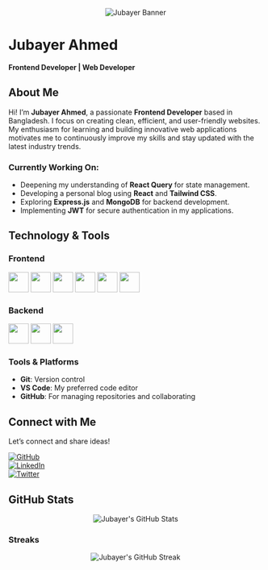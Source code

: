<p align="center">
  <img src="https://i.ibb.co.com/bgnh4BY7/Hello-I-m-Jubayer-4.png" alt="Jubayer Banner"/>
</p>

# Jubayer Ahmed  
**Frontend Developer | Web Developer**  

## About Me  
Hi! I’m **Jubayer Ahmed**, a passionate **Frontend Developer** based in Bangladesh. I focus on creating clean, efficient, and user-friendly websites. My enthusiasm for learning and building innovative web applications motivates me to continuously improve my skills and stay updated with the latest industry trends.  

### Currently Working On:  
- Deepening my understanding of **React Query** for state management.
- Developing a personal blog using **React** and **Tailwind CSS**.
- Exploring **Express.js** and **MongoDB** for backend development.
- Implementing **JWT** for secure authentication in my applications.

## Technology & Tools  

### Frontend  
<p>
  <img src="https://github.com/mir-hussain/mir-hussain/blob/main/images/icons/HTML.png" width="40"/>
  <img src="https://github.com/mir-hussain/mir-hussain/blob/main/images/icons/css.png" width="40"/>
  <img src="https://github.com/mir-hussain/mir-hussain/blob/main/images/icons/JavaScript.png" width="40"/>
  <img src="https://github.com/mir-hussain/mir-hussain/blob/main/images/icons/react.png" width="40"/>
  <img src="https://github.com/mir-hussain/mir-hussain/blob/main/images/icons/tailwind.png" width="40"/>
  <img src="https://github.com/mir-hussain/mir-hussain/blob/main/images/icons/firebase.png" width="40"/>
</p>

### Backend  
<p>
  <img src="https://github.com/mir-hussain/mir-hussain/blob/main/images/icons/node.png" width="40"/>
  <img src="https://github.com/mir-hussain/mir-hussain/blob/main/images/icons/express.png" width="40"/>
  <img src="https://github.com/mir-hussain/mir-hussain/blob/main/images/icons/mongo.png" width="40"/>
</p>

### Tools & Platforms  
- **Git**: Version control  
- **VS Code**: My preferred code editor  
- **GitHub**: For managing repositories and collaborating  

## Connect with Me  
Let’s connect and share ideas!  

[![GitHub](https://img.shields.io/badge/GitHub-20232A?logo=github&logoColor=white)](https://github.com/jubayerahmed46)  
[![LinkedIn](https://img.shields.io/badge/LinkedIn-0A66C2?logo=linkedin&logoColor=white)](https://www.linkedin.com/in/jubayer-ahmed-774449332/)  
[![Twitter](https://img.shields.io/badge/Twitter-1DA1F2?logo=twitter&logoColor=white)](https://twitter.com/jubayer_ahmed)  

## GitHub Stats  
<p align="center">
  <img src="https://github-readme-stats.vercel.app/api?username=jubayerahmed46&show_icons=true&count_private=true&theme=react&hide_border=true" alt="Jubayer's GitHub Stats" />
</p>

### Streaks  
<p align="center">
  <img src="https://github-readme-streak-stats.herokuapp.com/?user=jubayerahmed46&theme=react&hide_border=true" alt="Jubayer's GitHub Streak" />
</p>
